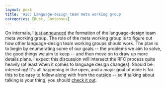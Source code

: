 ```yaml
---
layout: post
title: 'AiC: Language-design team meta working group'
categories: [Rust, Consensus]
---
```


On internals, I [just announced][i] the formation of the
language-design team meta working group. The role of the meta working
group is to figure out how other language-design team working groups
should work. The plan is to begin by enumerating some of our goals --
the problems we aim to solve, the good things we aim to keep -- and
then move on to draw up more details plans. I expect this discussion
will intersect the RFC process quite heavily (at least when it comes
to language design changes). Should be interesting! It's all happening
in the open, and a major goal of mine is for this to be easy to follow
along with from the outside -- so if talking about talking is your
thing, you should [check it out][i].


[i]: https://internals.rust-lang.org/t/announcing-lang-team-meta-working-group/9900

